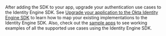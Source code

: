 
After adding the SDK to your app, upgrade your authentication use cases to the Identity Engine SDK. See [Upgrade your application to the Okta Identity Engine SDK](/docs/guides/oie-upgrade-api-sdk-to-oie-sdk/android/main/) to learn how to map your existing implementations to the Identity Engine SDK. Also, check out the [sample apps](/docs/guides/oie-embedded-common-run-samples) to see working examples of all the supported use cases using the Identity Engine SDK.

